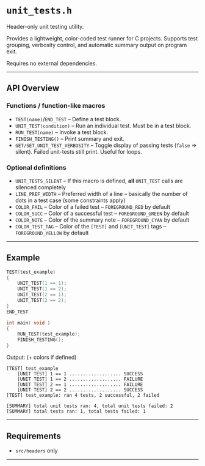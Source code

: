 # `unit_tests.h`

Header-only unit testing utility.

Provides a lightweight, color-coded test runner for C projects.
Supports test grouping, verbosity control, and automatic summary output on program exit.

Requires no external dependencies.

---

## API Overview

### Functions / function-like macros

* `TEST(name)`/`END_TEST` – Define a test block.
* `UNIT_TEST(condition)` – Run an individual test. Must be in a test block.
* `RUN_TEST(name)` – Invoke a test block.
* `FINISH_TESTING()` – Print summary and exit.
* `GET/SET_UNIT_TEST_VERBOSITY` – Toggle display of passing tests (`false` => silent). Failed unit-tests still print.
  Useful for loops.

### Optional definitions

* `UNIT_TESTS_SILENT` – If this macro is defined, **all** `UNIT_TEST` calls are silenced completely
* `LINE_PREF_WIDTH` – Preferred width of a line – basically the number of dots in a test case (some constraints apply)
* `COLOR_FAIL` – Color of a failed test – `FOREGROUND_RED` by default
* `COLOR_SUCC` – Color of a successful test – `FOREGROUND_GREEN` by default
* `COLOR_NOTE` – Color of the summary note – `FOREGROUND_CYAN` by default
* `COLOR_TEST_TAG` – Color of the `[TEST]` and `[UNIT_TEST]` tags – `FOREGROUND_YELLOW` by default

---

## Example

```c++
TEST(test_example)
{
    UNIT_TEST(1 == 1);
    UNIT_TEST(1 == 2);
    UNIT_TEST(2 == 1);
    UNIT_TEST(2 == 2);
}
END_TEST

int main( void )
{
    RUN_TEST(test_example);
    FINISH_TESTING();
}
```

Output: (+ colors if defined)

```
[TEST] test_example
    [UNIT TEST] 1 == 1 ................... SUCCESS
    [UNIT TEST] 1 == 2 ................... FAILURE
    [UNIT TEST] 2 == 1 ................... FAILURE
    [UNIT TEST] 2 == 2 ................... SUCCESS
[TEST] test_example: ran 4 tests, 2 successful, 2 failed

[SUMMARY] total unit tests ran: 4, total unit tests failed: 2
[SUMMARY] total tests ran: 1, total tests failed: 1
```

---

## Requirements

* `src/headers` only

---
